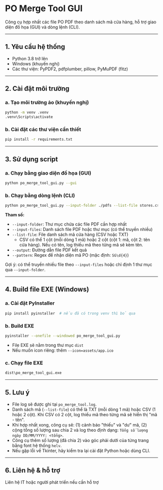 # PO Merge Tool GUI

Công cụ hợp nhất các file PO PDF theo danh sách mã cửa hàng, hỗ trợ giao diện đồ họa (GUI) và dòng lệnh (CLI).

---

## 1. Yêu cầu hệ thống

- Python 3.8 trở lên
- Windows (khuyến nghị)
- Các thư viện: PyPDF2, pdfplumber, pillow, PyMuPDF (fitz)

---

## 2. Cài đặt môi trường

### a. Tạo môi trường ảo (khuyến nghị)

```sh
python -m venv .venv
.venv\Scripts\activate
```

### b. Cài đặt các thư viện cần thiết

```sh
pip install -r requirements.txt
```

---

## 3. Sử dụng script

### a. Chạy bằng giao diện đồ họa (GUI)

```sh
python po_merge_tool_gui.py --gui
```

### b. Chạy bằng dòng lệnh (CLI)

```sh
python po_merge_tool_gui.py --input-folder ./pdfs --list-file stores.csv --output PO_FINAL.pdf
```

**Tham số:**
- `--input-folder`: Thư mục chứa các file PDF cần hợp nhất
- `--input-files`: Danh sách file PDF hoặc thư mục (có thể truyền nhiều)
- `--list-file`: File danh sách mã cửa hàng (CSV hoặc TXT)
  - CSV có thể 1 cột (mỗi dòng 1 mã) hoặc 2 cột (cột 1: mã, cột 2: tên cửa hàng). Nếu có tên, log thiếu mã theo từng mã sẽ kèm tên.
- `--output`: Đường dẫn file PDF kết quả
- `--pattern`: Regex để nhận diện mã PO (mặc định: `SG\d{4}`)

Gợi ý: có thể truyền nhiều file theo `--input-files` hoặc chỉ định 1 thư mục qua `--input-folder`.

---

## 4. Build file EXE (Windows)

### a. Cài đặt PyInstaller

```sh
pip install pyinstaller  # nếu đã có trong venv thì bỏ qua
```

### b. Build EXE

```sh
pyinstaller --onefile --windowed po_merge_tool_gui.py
```

- File EXE sẽ nằm trong thư mục `dist`
- Nếu muốn icon riêng: thêm `--icon=assets/app.ico`

### c. Chạy file EXE

```sh
dist\po_merge_tool_gui.exe
```

---

## 5. Lưu ý

- File log sẽ được ghi tại `po_merge_tool.log`.
- Danh sách mã (`--list-file`) có thể là TXT (mỗi dòng 1 mã) hoặc CSV (1 hoặc 2 cột). Khi CSV có 2 cột, log thiếu mã theo từng mã sẽ hiển thị "mã - tên".
- Khi hợp nhất xong, công cụ sẽ: (1) cảnh báo "thiếu" và "dư" mã, (2) cộng tổng số lượng sau chia 2 và log theo định dạng: `Tổng số lượng ngày DD/MM/YYYY: <tổng>`.
- Công cụ thêm số lượng (đã chia 2) vào góc phải dưới của từng trang bằng font hệ thống `helv`.
- Nếu gặp lỗi về Tkinter, hãy kiểm tra lại cài đặt Python hoặc dùng CLI.

---

## 6. Liên hệ & hỗ trợ

Liên hệ IT hoặc người phát triển nếu cần hỗ trợ